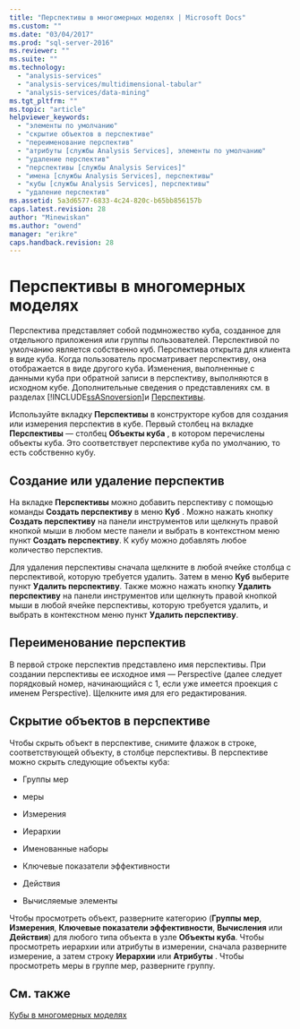 ```yaml
---
title: "Перспективы в многомерных моделях | Microsoft Docs"
ms.custom: ""
ms.date: "03/04/2017"
ms.prod: "sql-server-2016"
ms.reviewer: ""
ms.suite: ""
ms.technology: 
  - "analysis-services"
  - "analysis-services/multidimensional-tabular"
  - "analysis-services/data-mining"
ms.tgt_pltfrm: ""
ms.topic: "article"
helpviewer_keywords: 
  - "элементы по умолчанию"
  - "скрытие объектов в перспективе"
  - "переименование перспектив"
  - "атрибуты [службы Analysis Services], элементы по умолчанию"
  - "удаление перспектив"
  - "перспективы [службы Analysis Services]"
  - "имена [службы Analysis Services], перспективы"
  - "кубы [службы Analysis Services], перспективы"
  - "удаление перспектив"
ms.assetid: 5a3d6577-6833-4c24-820c-b65bb856157b
caps.latest.revision: 28
author: "Minewiskan"
ms.author: "owend"
manager: "erikre"
caps.handback.revision: 28
---
```

# Перспективы в многомерных моделях
  Перспектива представляет собой подмножество куба, созданное для отдельного приложения или группы пользователей. Перспективой по умолчанию является собственно куб. Перспектива открыта для клиента в виде куба. Когда пользователь просматривает перспективу, она отображается в виде другого куба. Изменения, выполненные с данными куба при обратной записи в перспективу, выполняются в исходном кубе. Дополнительные сведения о представлениях см. в разделах [!INCLUDE[ssASnoversion](../../includes/ssasnoversion-md.md)]и [Перспективы](../../analysis-services/multidimensional-models-olap-logical-cube-objects/perspectives.md).  
  
 Используйте вкладку **Перспективы** в конструкторе кубов для создания или измерения перспектив в кубе. Первый столбец на вкладке **Перспективы** — столбец **Объекты куба** , в котором перечислены объекты куба. Это соответствует перспективе куба по умолчанию, то есть собственно кубу.  
  
## Создание или удаление перспектив  
 На вкладке **Перспективы** можно добавить перспективу с помощью команды **Создать перспективу** в меню **Куб** . Можно нажать кнопку **Создать перспективу** на панели инструментов или щелкнуть правой кнопкой мыши в любом месте панели и выбрать в контекстном меню пункт **Создать перспективу**. К кубу можно добавлять любое количество перспектив.  
  
 Для удаления перспективы сначала щелкните в любой ячейке столбца с перспективой, которую требуется удалить. Затем в меню **Куб** выберите пункт **Удалить перспективу**. Также можно нажать кнопку **Удалить перспективу** на панели инструментов или щелкнуть правой кнопкой мыши в любой ячейке перспективы, которую требуется удалить, и выбрать в контекстном меню пункт **Удалить перспективу**.  
  
## Переименование перспектив  
 В первой строке перспектив представлено имя перспективы. При создании перспективы ее исходное имя — Perspective (далее следует порядковый номер, начинающийся с 1, если уже имеется проекция с именем Perspective). Щелкните имя для его редактирования.  
  
## Скрытие объектов в перспективе  
 Чтобы скрыть объект в перспективе, снимите флажок в строке, соответствующей объекту, в столбце перспективы. В перспективе можно скрыть следующие объекты куба:  
  
-   Группы мер  
  
-   меры  
  
-   Измерения  
  
-   Иерархии  
  
-   Именованные наборы  
  
-   Ключевые показатели эффективности  
  
-   Действия  
  
-   Вычисляемые элементы  
  
 Чтобы просмотреть объект, разверните категорию (**Группы мер**, **Измерения**, **Ключевые показатели эффективности**, **Вычисления** или **Действия**) для любого типа объекта в узле **Объекты куба**. Чтобы просмотреть иерархии или атрибуты в измерении, сначала разверните измерение, а затем строку **Иерархии** или **Атрибуты** . Чтобы просмотреть меры в группе мер, разверните группу.  
  
## См. также  
 [Кубы в многомерных моделях](../../analysis-services/multidimensional-models/cubes-in-multidimensional-models.md)  
  
  